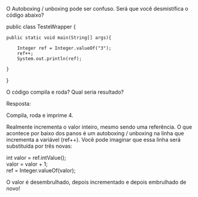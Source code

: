O Autoboxing / unboxing pode ser confuso. Será que você desmistifica o código abaixo?

public class TesteWrapper {

    public static void main(String[] args){

        Integer ref = Integer.valueOf("3");
        ref++;
        System.out.println(ref);

    }

}

O código compila e roda? Qual seria resultado?

Resposta:

Compila, roda e imprime 4.

Realmente incrementa o valor inteiro, mesmo sendo uma referência. O que acontece por baixo dos panos é um autoboxing / unboxing na linha que incrementa a variável (ref++). Você pode imaginar que essa linha será substituída por três novas:

int valor = ref.intValue();<br>
valor = valor + 1;<br>
ref = Integer.valueOf(valor);<br>

O valor é desembrulhado, depois incrementado e depois embrulhado de novo!